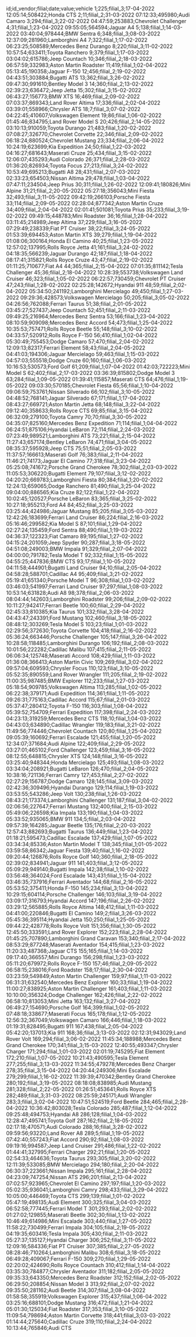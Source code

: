 id;id_vendor;filial;date;value;vehicle
1;225;filial_3;17-04-2022 12:05:14;508422;Honda CTS
2;11;filial_2;31-03-2022 07:12:33;495980;Audi Camaro
3;294;filial_3;22-02-2022 04:47:59;253883;Chevrolet Challenger
4;31;filial_1;23-04-2022 09:55:05;564594;Jaguar A4
5;138;filial_1;14-03-2022 03:40:04;978444;BMW Sentra
6;348;filial_3;08-03-2022 12:37:09;281960;Lamborghini A4
7;322;filial_1;17-02-2022 06:23:25;508589;Mercedes Benz Durango
8;220;filial_3;11-02-2022 10:57:54;633411;Toyota Ranchero
9;379;filial_1;17-03-2022 03:04:02;615786;Jeep Countach
10;346;filial_2;18-03-2022 06:57:59;332983;Aston Martin Roadster
11;419;filial_1;02-04-2022 05:13:45;190358;Jaguar F-150
12;456;filial_2;19-02-2022 04:43:51;303884;Bugatti ATS
13;362;filial_3;26-02-2022 09:47:30;991610;Bentley Model 3
14;360;filial_2;13-02-2022 02:39:23;636472;Jeep Jetta
15;302;filial_3;15-02-2022 06:43:27;156773;BMW XTS
16;469;filial_2;09-02-2022 07:03:37;869343;Land Rover Altima
17;336;filial_2;02-04-2022 03:39:01;558966;Chrysler ATS
18;7;filial_3;07-02-2022 04:22:45;410607;Volkswagen Element
19;86;filial_1;06-02-2022 01:45:46;834795;Land Rover Model S
20;426;filial_2;14-05-2022 03:10:13;910059;Toyota Durango
21;483;filial_1;20-02-2022 07:08:27;326770;Chevrolet Corvette
22;346;filial_2;09-02-2022 06:18:24;880524;Chevrolet Mustang
23;334;filial_2;06-04-2022 10:24:19;623699;Kia Expedition
24;50;filial_1;22-03-2022 04:16:27;681643;Maserati Cruze
25;434;filial_3;15-02-2022 12:06:07;435293;Audi Colorado
26;371;filial_2;28-03-2022 01:36:20;826934;Toyota Focus
27;213;filial_3;24-02-2022 10:53:49;695213;Bugatti A8
28;431;filial_2;07-03-2022 02:33:23;654503;Nissan Altima
29;478;filial_1;03-04-2022 07:47:11;234504;Jeep Prius
30;311;filial_1;26-02-2022 12:09:41;180826;Mini Alpine
31;21;filial_2;20-05-2022 05:27:18;356043;Mini Fiesta
32;493;filial_3;11-05-2022 09:42:19;266103;Porsche Fiesta
33;114;filial_2;09-05-2022 02:28:04;877342;Aston Martin Cruze
34;409;filial_2;04-04-2022 02:01:41;501081;Toyota Prius
35;233;filial_3;19-02-2022 09:49:15;448783;Mini Roadster
36;16;filial_1;28-04-2022 03:11:45;214989;Jeep Altima
37;229;filial_3;16-05-2022 07:29:49;238339;Fiat PT Cruiser
38;22;filial_3;24-05-2022 01:53:39;694453;Aston Martin XTS
39;279;filial_1;19-04-2022 01:08:06;300164;Honda El Camino
40;25;filial_1;23-05-2022 12:57:02;137995;Rolls Royce Jetta
41;161;filial_3;24-02-2022 04:18:35;566239;Jaguar Durango
42;187;filial_1;18-04-2022 08:17:41;315821;Rolls Royce Cruze
43;47;filial_2;19-02-2022 01:11:25;710677;Fiat A4
44;365;filial_2;15-04-2022 07:01:35;811142;Tesla Challenger
45;36;filial_2;18-04-2022 10:28:39;553738;Volkswagen Land Cruiser
46;323;filial_1;05-02-2022 06:22:57;730459;Chevrolet PT Cruiser
47;243;filial_1;28-02-2022 02:25:28;142672;Hyandai 911
48;59;filial_2;02-04-2022 05:34:50;241192;Lamborghini Mercielago
49;450;filial_1;27-03-2022 09:29:36;428573;Volkswagen Mercielago
50;205;filial_3;05-02-2022 04:26:56;762088;Ferrari Taurus
51;38;filial_2;01-05-2022 03:45:27;527437;Jeep Countach
52;451;filial_2;11-03-2022 09:49:25;216964;Mercedes Benz Sentra
53;166;filial_1;23-04-2022 08:10:59;909098;Mercedes Benz Accord
54;473;filial_1;25-04-2022 10:35:53;757471;Rolls Royce Beetle
55;148;filial_3;10-02-2022 04:33:57;520912;Rolls Royce F-150
56;410;filial_1;02-04-2022 05:30:49;755453;Dodge Camaro
57;470;filial_2;04-02-2022 12:09:13;82317;Ferrari Element
58;43;filial_2;04-05-2022 04:41:03;194306;Jaguar Mercielago
59;463;filial_1;15-03-2022 04:57:03;555518;Dodge Cruze
60;160;filial_1;06-03-2022 10:16:53;530573;Ford Golf
61;209;filial_1;07-04-2022 01:42:03;722223;Mini Model S
62;402;filial_2;17-03-2022 03:36:39;815802;Dodge Model 3
63;284;filial_1;09-05-2022 01:39:41;115857;Maserati CTS
64;476;filial_1;19-05-2022 09:03:30;570185;Chevrolet Fiesta
65;56;filial_1;10-04-2022 09:06:59;753761;Nissan Silverado
66;102;filial_3;10-05-2022 04:48:52;768141;Jaguar Silverado
67;171;filial_1;17-04-2022 08:43:27;669721;Aston Martin Jetta
68;148;filial_3;22-04-2022 09:12:40;358633;Rolls Royce CTS
69;85;filial_3;15-04-2022 06:32:09;279100;Toyota Camry
70;70;filial_3;30-05-2022 04:35:07;825160;Mercedes Benz Expedition
71;114;filial_1;04-04-2022 06:24:51;875106;Hyandai LeBaron
72;114;filial_2;24-03-2022 07:23:49;989521;Lamborghini ATS
73;221;filial_2;15-04-2022 11:27:43;657174;Bentley LeBaron
74;471;filial_3;04-05-2022 08:35:37;595928;Jeep CTS
75;51;filial_2;05-03-2022 11:37:57;166613;Maserati Golf
76;383;filial_2;11-04-2022 11:46:21;74173;Jaguar El Camino
77;318;filial_3;23-04-2022 05:25:08;741672;Porsche Grand Cherokee
78;302;filial_2;03-03-2022 11:05:53;306220;Bugatti Element
79;107;filial_3;12-02-2022 04:20:20;669783;Lamborghini Fiesta
80;384;filial_1;20-02-2022 12:24:13;659065;Dodge Ranchero
81;490;filial_3;25-04-2022 09:04:00;886565;Kia Cruze
82;122;filial_1;22-04-2022 10:02:45;120527;Porsche LeBaron
83;365;filial_3;25-02-2022 10:27:18;955213;Ford A4
84;452;filial_3;25-03-2022 03:25:44;424986;Jaguar Mustang
85;205;filial_3;05-03-2022 12:42:26;183699;Ferrari Land Cruiser
86;224;filial_2;16-03-2022 05:16:46;299582;Kia Model S
87;101;filial_1;29-04-2022 02:27:24;135459;Ford Sentra
88;490;filial_1;19-03-2022 04:36:37;122323;Fiat Camaro
89;195;filial_1;27-02-2022 04:15:24;201059;Jeep Spyder
90;287;filial_3;18-05-2022 04:51:08;249003;BMW Impala
91;329;filial_2;07-04-2022 04:00:00;791782;Tesla Model T
92;332;filial_1;15-05-2022 04:55:25;447836;BMW CTS
93;17;filial_1;10-05-2022 04:11:58;444901;Bugatti Land Cruiser
94;10;filial_2;05-04-2022 04:58:28;588701;Cadillac A4
95;409;filial_3;21-02-2022 05:19:41;651340;Porsche Model T
96;308;filial_1;03-02-2022 03:46:03;541997;Ferrari Land Cruiser
97;297;filial_1;08-03-2022 10:53:14;631828;Audi A8
98;378;filial_2;06-03-2022 08:04:44;142603;Lamborghini Roadster
99;206;filial_2;09-02-2022 10:11:27;942417;Ferrari Beetle
100;60;filial_2;29-04-2022 02:45:33;810385;Kia Taurus
101;332;filial_3;28-04-2022 04:43:47;243391;Ford Mustang
102;460;filial_3;18-05-2022 08:48:12;303269;Tesla Model S
103;23;filial_1;01-03-2022 02:29:56;372630;Toyota Corvette
104;418;filial_2;16-02-2022 05:36:24;663446;Porsche Challenger
105;147;filial_3;26-04-2022 10:28:58;118485;Lamborghini Durango
106;192;filial_2;08-03-2022 10:01:56;222282;Cadillac Malibu
107;415;filial_2;11-05-2022 06:06:34;125748;Maserati Accord
108;429;filial_1;11-03-2022 01:36:08;366413;Aston Martin Civic
109;269;filial_3;02-04-2022 09:57:04;609593;Chrysler Focus
110;123;filial_3;10-05-2022 05:52:35;890559;Land Rover Wrangler
111;205;filial_2;19-02-2022 11:00:35;987485;BMW Explorer
112;233;filial_1;27-03-2022 05:18:54;909785;Volkswagen Altima
113;285;filial_1;02-05-2022 06:22:38;379171;Audi Expedition
114;361;filial_1;11-05-2022 09:26:31;775163;Cadillac Accord
115;67;filial_2;01-03-2022 05:37:47;280412;Toyota F-150
116;303;filial_1;08-04-2022 05:39:52;754709;Ferrari Expedition
117;398;filial_2;24-03-2022 04:23:13;319259;Mercedes Benz CTS
118;10;filial_1;04-03-2022 04:43:03;634890;Cadillac Wrangler
119;183;filial_3;21-02-2022 11:49:56;774446;Chevrolet Countach
120;80;filial_1;25-04-2022 09:05:39;160692;Ferrari Escalade
121;455;filial_1;20-05-2022 12:34:07;371684;Audi Alpine
122;409;filial_2;29-05-2022 03:27:01;465102;Ford Challenger
123;459;filial_3;16-05-2022 08:12:55;648815;Chrysler XTS
124;148;filial_3;16-05-2022 03:25:40;948344;Honda Mercielago
125;493;filial_1;08-03-2022 03:34:04;208921;Bugatti LeBaron
126;470;filial_2;04-05-2022 10:38:16;721136;Ferrari Camry
127;453;filial_2;27-02-2022 02:27:29;156787;Dodge Camaro
128;145;filial_3;09-03-2022 02:42:36;309496;Hyandai Durango
129;114;filial_1;19-03-2022 03:53:55;543286;Jeep Volt
130;238;filial_1;26-03-2022 08:43:21;173374;Lamborghini Challenger
131;187;filial_3;04-02-2022 02:06:56;227647;Ferrari Mustang
132;400;filial_2;15-03-2022 05:49:06;226598;Kia Impala
133;190;filial_1;04-03-2022 05:33:52;935065;BMW 911
134;5;filial_2;03-04-2022 09:57:39;164285;Jaguar Beetle
135;176;filial_2;20-03-2022 12:57:43;882693;Bugatti Taurus
136;449;filial_1;23-04-2022 01:18:21;595473;Cadillac Escalade
137;429;filial_1;07-05-2022 03:34:34;85336;Aston Martin Model T
138;345;filial_1;01-05-2022 03:59:58;86342;Jaguar Fiesta
139;40;filial_1;16-02-2022 09:20:44;126876;Rolls Royce Golf
140;360;filial_2;18-05-2022 02:39:02;834941;Jaguar 911
141;403;filial_3;12-05-2022 05:09:29;949140;Bugatti Impala
142;38;filial_1;10-02-2022 03:56:48;364024;Ford Escalade
143;431;filial_1;15-04-2022 03:46:35;737916;Ferrari Aventador
144;68;filial_2;16-05-2022 05:53:52;375411;Honda F-150
145;234;filial_3;13-04-2022 10:29:15;604114;Porsche Challenger
146;103;filial_3;19-04-2022 03:09:17;316793;Hyandai Accord
147;196;filial_2;26-02-2022 03:29:12;565885;Rolls Royce Altima
148;412;filial_1;11-03-2022 04:41:00;220846;Bugatti El Camino
149;2;filial_3;26-03-2022 05:45:36;395114;Hyandai Jetta
150;250;filial_1;25-05-2022 09:44:22;428778;Rolls Royce Volt
151;356;filial_1;30-05-2022 12:45:50;333591;Land Rover Explorer
152;223;filial_2;28-04-2022 01:45:25;707890;Lamborghini Grand Caravan
153;340;filial_2;17-04-2022 08:53:29;877248;Maserati Aventador
154;415;filial_1;23-03-2022 11:20:33;487368;Jaguar CTS
155;165;filial_1;14-03-2022 09:17:40;366557;Mini Durango
156;298;filial_1;23-03-2022 05:11:20;679972;Rolls Royce F-150
157;46;filial_2;09-05-2022 06:58:15;238016;Ford Roadster
158;17;filial_2;30-04-2022 03:23:59;549849;Aston Martin Challenger
159;97;filial_1;11-03-2022 06:31:31;632540;Mercedes Benz Explorer
160;33;filial_1;19-04-2022 11:00:27;838925;Aston Martin Challenger
161;403;filial_1;11-03-2022 10:10:00;356324;Dodge Challenger
162;426;filial_2;22-02-2022 06:58:10;813053;Mini Jetta
163;132;filial_3;27-04-2022 06:49:27;154690;Porsche Golf
164;399;filial_1;02-05-2022 07:48:18;338677;Maserati Focus
165;178;filial_1;12-05-2022 12:56:32;367049;Volkswagen Camaro
166;446;filial_1;18-03-2022 01:19:31;828495;Bugatti 911
167;438;filial_2;05-04-2022 05:42:20;137013;Kia 911
168;36;filial_3;13-03-2022 02:12:31;943029;Land Rover Volt
169;294;filial_3;06-02-2022 11:45:34;188988;Mercedes Benz Grand Cherokee
170;341;filial_3;15-03-2022 12:40:55;493347;Chrysler Charger
171;294;filial_1;01-03-2022 02:01:19;745295;Fiat Element
172;210;filial_1;07-05-2022 10:21:43;490595;Tesla Element
277;255;filial_3;13-03-2022 11:34:55;479278;Mercedes Benz Charger
278;35;filial_3;15-04-2022 04:20:44;249306;Mini Escalade
279;299;filial_1;16-02-2022 11:39:39;470342;Bentley Grand Cherokee
280;192;filial_3;19-05-2022 08:18:08;838985;Audi Mustang
281;328;filial_2;22-05-2022 01:26:51;453641;Rolls Royce XTS
282;489;filial_3;31-03-2022 08:25:59;245171;Audi Wrangler
283;3;filial_3;02-04-2022 10:47:51;524519;Ford Beetle
284;465;filial_2;28-04-2022 10:36:42;803028;Tesla Colorado
285;487;filial_1;12-04-2022 09:25:48;494753;Hyandai A8
286;128;filial_1;04-03-2022 12:28:47;495741;Toyota Golf
287;162;filial_2;18-05-2022 02:17:18;470571;Audi Colorado
288;16;filial_3;28-02-2022 09:59:56;93220;Land Rover A8
289;5;filial_1;19-05-2022 07:42:40;557243;Fiat Accord
290;92;filial_1;08-03-2022 09:19:16;994587;Jeep Land Cruiser
291;486;filial_1;22-02-2022 01:44:41;327995;Ferrari Charger
292;21;filial_1;20-05-2022 02:54:33;464636;Toyota Taurus
293;305;filial_3;20-02-2022 12:11:39;533085;BMW Mercielago
294;180;filial_2;20-04-2022 06:30:37;223661;Nissan Impala
295;161;filial_2;28-04-2022 04:23:09;747254;Nissan ATS
296;201;filial_2;13-04-2022 07:02:57;923965;Chevrolet El Camino
297;197;filial_1;20-03-2022 05:02:35;936041;Lamborghini Camry
298;433;filial_3;29-04-2022 10:05:00;446469;Toyota CTS
299;139;filial_1;01-02-2022 05:47:19;498135;Audi Element
300;325;filial_3;04-03-2022 06:52:58;777445;Ferrari Model T
301;293;filial_2;02-02-2022 01:27:02;129855;Maserati Beetle
302;30;filial_1;13-02-2022 10:46:49;614986;Mini Escalade
303;440;filial_1;27-05-2022 11:58:22;730499;Ferrari Impala
304;105;filial_2;19-05-2022 04:19:35;603416;Tesla Impala
305;430;filial_2;11-03-2022 05:27:37;135127;Hyandai Charger
306;252;filial_3;11-05-2022 12:09:16;584336;Fiat PT Cruiser
307;385;filial_2;27-05-2022 08:28:46;710264;Lamborghini Malibu
308;6;filial_3;18-05-2022 06:49:28;409067;Ferrari F-150
309;270;filial_1;29-05-2022 02:20:02;424690;Rolls Royce Countach
310;412;filial_1;14-04-2022 03:35:30;784877;Chrysler Aventador
311;182;filial_2;05-05-2022 09:35:33;643350;Mercedes Benz Roadster
312;152;filial_2;02-05-2022 06:29:50;208854;Nissan Model 3
313;92;filial_2;07-02-2022 09:35:50;281162;Audi Beetle
314;307;filial_3;08-04-2022 01:58:58;355919;Volkswagen Explorer
315;437;filial_1;06-04-2022 03:25:16;688101;Dodge Mustang
316;472;filial_1;21-04-2022 05:01:30;125034;Fiat Roadster
317;353;filial_3;10-05-2022 11:09:54;798694;Aston Martin Corvette
318;441;filial_3;03-03-2022 01:14:44;275640;Cadillac Cruze
319;110;filial_2;24-04-2022 10:13:44;765846;Audi CTS
